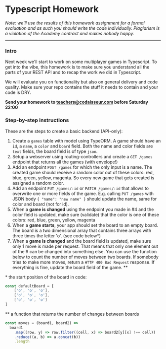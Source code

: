 # Typescript Homework

_Note: we'll use the results of this homework assignment for a formal evaluation and as such you should write the code individually. Plagiarism is a violation of the Academy contract and makes nobody happy._

***

### Intro

Next week we'll start to work on some multiplayer games in Typescript. To get into the vibe, this homework is to make sure you understand all the parts of your REST API and to recap the work we did in Typescript. 

We will evaluate you on functionality but also on general delivery and code quality. Make sure your repo contains the stuff it needs to contain and your code is DRY. 

**Send your homework to teachers@codaisseur.com before Saturday 22:00**

### Step-by-step instructions

These are the steps to create a basic backend (API-only):

1. Create a `games` table with model using TypeORM. A game should have an `id`, a `name`, a `color` and `board` field. Both the name and color fields are `text` fields, the board field is of type `json`.  
2. Setup a webserver using routing-controllers and create a `GET /games` endpoint that returns all the games (with envelope!)
3. Add an endpoint `POST /games` for which the only input is a name. The created game should receive a random color out of these colors: red, blue, green, yellow, magenta. So every new game that gets created is assigned a random color. 
4. Add an endpoint `PUT /games/:id` or `PATCH /games/:id` that allows to overwrite one or more fields of the game. E.g. calling `PUT /games` with JSON body `{ "name": "new name" }` should update the name, same for color and board (not for id). 
5. When a **game is changed** using the endpoint you made in #4 and the color field is updated, make sure (validate) that the color is one of these colors: red, blue, green, yellow, magenta
6. When a **game starts**, your app should set the board to an empty board. The board is a two dimensional array that contains three arrays with three times the letter 'o'. (see code below\*)
7. When a **game is changed** and the board field is updated, make sure only 1 move is made per request. That means that only one element out of the 9 can be changed into something else. You can use the function below to count the number of moves between two boards. If somebody tries to make more moves, return a `HTTP 400 Bad Request` response. If everything is fine, update the board field of the game.  \*\* 


\* the start position of the board in code:

```js
const defaultBoard = [
	['o', 'o', 'o'],
	['o', 'o', 'o'],
	['o', 'o', 'o']
]
``` 

\*\* a function that returns the number of changes between boards

```js
const moves = (board1, board2) => 
  board1
    .map((row, y) => row.filter((cell, x) => board2[y][x] !== cell))
    .reduce((a, b) => a.concat(b))
    .length
```
